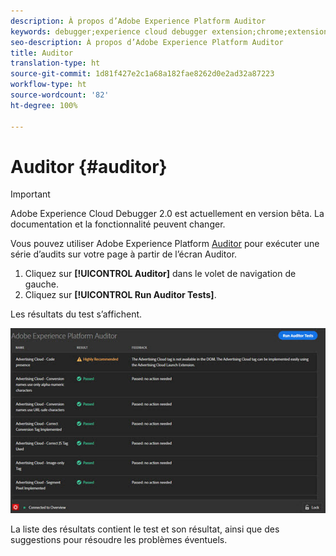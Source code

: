 ```yaml
---
description: À propos d’Adobe Experience Platform Auditor
keywords: debugger;experience cloud debugger extension;chrome;extension;auditor;dtm;target
seo-description: À propos d’Adobe Experience Platform Auditor
title: Auditor
translation-type: ht
source-git-commit: 1d81f427e2c1a68a182fae8262d0e2ad32a87223
workflow-type: ht
source-wordcount: '82'
ht-degree: 100%

---
```



# Auditor {#auditor}

>[!IMPORTANT]
>
>Adobe Experience Cloud Debugger 2.0 est actuellement en version bêta. La documentation et la fonctionnalité peuvent changer.

Vous pouvez utiliser Adobe Experience Platform [Auditor](https://docs.adobe.com/content/help/fr-FR/auditor/using/overview.html) pour exécuter une série d’audits sur votre page à partir de l’écran Auditor.

1. Cliquez sur **[!UICONTROL Auditor]** dans le volet de navigation de gauche.
1. Cliquez sur **[!UICONTROL Run Auditor Tests]**.

Les résultats du test s’affichent.

![](assets/auditor-results.jpg)

La liste des résultats contient le test et son résultat, ainsi que des suggestions pour résoudre les problèmes éventuels.